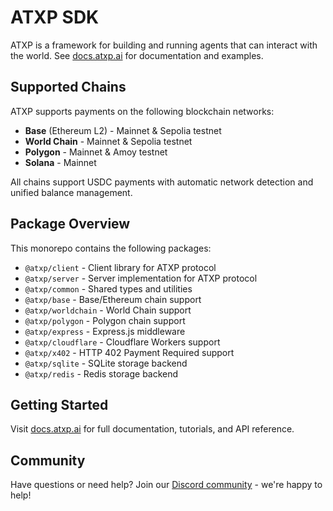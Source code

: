 # ATXP SDK

ATXP is a framework for building and running agents that can interact with the world. See [docs.atxp.ai](https://docs.atxp.ai) for documentation and examples.

## Supported Chains

ATXP supports payments on the following blockchain networks:

- **Base** (Ethereum L2) - Mainnet & Sepolia testnet
- **World Chain** - Mainnet & Sepolia testnet
- **Polygon** - Mainnet & Amoy testnet
- **Solana** - Mainnet

All chains support USDC payments with automatic network detection and unified balance management.

## Package Overview

This monorepo contains the following packages:

- `@atxp/client` - Client library for ATXP protocol
- `@atxp/server` - Server implementation for ATXP protocol
- `@atxp/common` - Shared types and utilities
- `@atxp/base` - Base/Ethereum chain support
- `@atxp/worldchain` - World Chain support
- `@atxp/polygon` - Polygon chain support
- `@atxp/express` - Express.js middleware
- `@atxp/cloudflare` - Cloudflare Workers support
- `@atxp/x402` - HTTP 402 Payment Required support
- `@atxp/sqlite` - SQLite storage backend
- `@atxp/redis` - Redis storage backend

## Getting Started

Visit [docs.atxp.ai](https://docs.atxp.ai) for full documentation, tutorials, and API reference.

## Community

Have questions or need help? Join our [Discord community](https://discord.gg/FuJXHhe9aW) - we're happy to help!